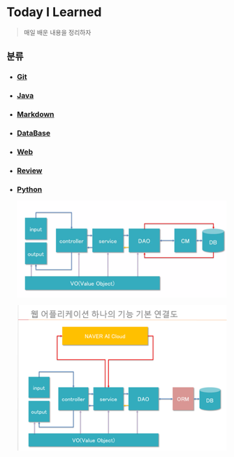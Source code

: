 # Today I Learned

> 매일 배운 내용을 정리하자



## 분류


- ### [Git](./git)

- ### [Java](./Java)

- ### [Markdown](./Markdown)

- ### [DataBase](./DataBase)

- ### [Web](./Web)

- ### [Review](./Review)

- ### [Python](./Python)

  

  ![웹 어플리케이션의 기본구조](md-images/%EC%9B%B9%20%EC%96%B4%ED%94%8C%EB%A6%AC%EC%BC%80%EC%9D%B4%EC%85%98%EC%9D%98%20%EA%B8%B0%EB%B3%B8%EA%B5%AC%EC%A1%B0.PNG)

  

  ![mvc확장](md-images/mvc%ED%99%95%EC%9E%A5.PNG)

